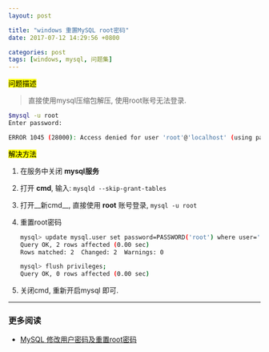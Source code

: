 ```yaml
---
layout: post

title: "windows 重置MySQL root密码"
date: 2017-07-12 14:29:56 +0800

categories: post
tags: [windows, mysql, 问题集]
---
```


<mark>问题描述</mark>

>直接使用mysql压缩包解压, 使用root账号无法登录.

```bash
$mysql -u root
Enter password:   

ERROR 1045 (28000): Access denied for user 'root'@'localhost' (using password: NO)  
```

<mark>解决方法</mark>

1. 在服务中关闭 **mysql服务**

1. 打开 **cmd**, 输入: `mysqld --skip-grant-tables`

1. 打开__新cmd__, 直接使用 **root** 账号登录, `mysql -u root`

1. 重置root密码

    ```bash
    mysql> update mysql.user set password=PASSWORD('root') where user='root';  
    Query OK, 2 rows affected (0.00 sec)  
    Rows matched: 2  Changed: 2  Warnings: 0  

    mysql> flush privileges;  
    Query OK, 0 rows affected (0.00 sec)
    ```

1. 关闭cmd, 重新开启mysql 即可.

---
### 更多阅读
- [MySQL 修改用户密码及重置root密码](http://blog.csdn.net/leshami/article/details/39805839)
